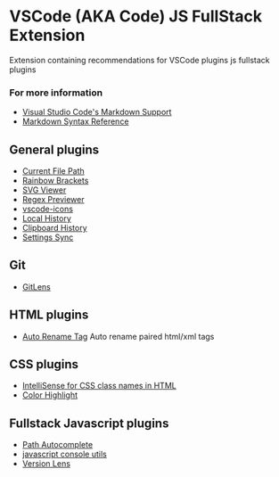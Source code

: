# VSCode (AKA Code) JS FullStack Extension

Extension containing recommendations for VSCode plugins js fullstack plugins

### For more information

* [Visual Studio Code's Markdown Support](http://code.visualstudio.com/docs/languages/markdown)
* [Markdown Syntax Reference](https://help.github.com/articles/markdown-basics/)

## General plugins

- [Current File Path](https://marketplace.visualstudio.com/items?itemName=YoshinoriN.current-file-path)
- [Rainbow Brackets](https://marketplace.visualstudio.com/items?itemName=2gua.rainbow-brackets)
- [SVG Viewer](https://marketplace.visualstudio.com/items?itemName=cssho.vscode-svgviewer)
- [Regex Previewer](https://marketplace.visualstudio.com/items?itemName=chrmarti.regex)
- [vscode-icons](https://marketplace.visualstudio.com/items?itemName=robertohuertasm.vscode-icons)
- [Local History](https://marketplace.visualstudio.com/items?itemName=xyz.local-history)
- [Clipboard History](https://marketplace.visualstudio.com/items?itemName=Anjali.clipboard-history)
- [Settings Sync](https://marketplace.visualstudio.com/items?itemName=Shan.code-settings-sync)

## Git

- [GitLens](https://marketplace.visualstudio.com/items?itemName=eamodio.gitlens)

## HTML plugins

- [Auto Rename Tag](https://marketplace.visualstudio.com/items?itemName=formulahendry.auto-rename-tag) Auto rename paired html/xml tags

## CSS plugins

- [IntelliSense for CSS class names in HTML](https://marketplace.visualstudio.com/items?itemName=Zignd.html-css-class-completion)
- [Color Highlight](https://marketplace.visualstudio.com/items?itemName=naumovs.color-highlight)

## Fullstack Javascript plugins

- [Path Autocomplete](https://marketplace.visualstudio.com/items?itemName=ionutvmi.path-autocomplete)
- [javascript console utils](https://marketplace.visualstudio.com/items?itemName=whtouche.vscode-js-console-utils)
- [Version Lens](https://marketplace.visualstudio.com/items?itemName=pflannery.vscode-versionlens)
